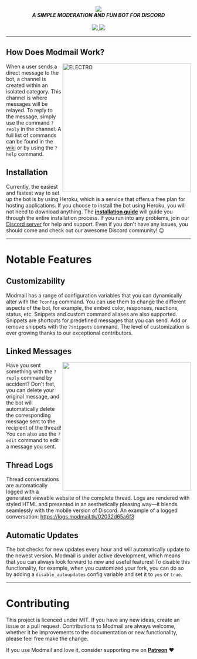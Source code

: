 <div align="center">
  <img src="https://cdn.discordapp.com/attachments/519145981917265921/543001500079882260/ELECTROHEADER.png" align="center">
  <br>
  <strong><i>A SIMPLE MODERATION AND FUN BOT FOR DISCORD</i></strong>
  <br>
  <br>
    
  <a href="https://heroku.com/deploy?template=https://github.com/kyb3r/modmail">
    <img src="https://cdn.discordapp.com/attachments/519145981917265921/543025770671636494/JoinDiscord.png">
  </a>
  
  <a href="https://discord.gg/j5e9p8w">
    <img src="https://cdn.discordapp.com/attachments/519145981917265921/543025770671636491/SubscribeYoutube.png">
  </a>
  

</div>

---

## How Does Modmail Work?

<img src="https://discordbots.org/api/widget/510491243155816449.svg" alt="ELECTRO" align="right" height="350">

When a user sends a direct message to the bot, a channel is created within an isolated category. This channel is where messages will be relayed. To reply to the message, simply use the command `?reply` in the channel. A full list of commands can be found in the [wiki](https://github.com/kyb3r/modmail/wiki) or by using the `?help` command.

## Installation

Currently, the easiest and fastest way to set up the bot is by using Heroku, which is a service that offers a free plan for hosting applications. If you choose to install the bot using Heroku, you will not need to download anything. The [**installation guide**](https://github.com/kyb3r/modmail/wiki/Installation) will guide you through the entire installation process. If you run into any problems, join our [Discord server](https://discord.gg/etJNHCQ) for help and support. Even if you don't have any issues, you should come and check out our awesome Discord community! :wink:

---

# Notable Features

## Customizability

Modmail has a range of configuration variables that you can dynamically alter with the `?config` command. You can use them to change the different aspects of the bot, for example, the embed color, responses, reactions, status, etc. Snippets and custom command aliases are also supported. Snippets are shortcuts for predefined messages that you can send. Add or remove snippets with the `?snippets` command. The level of customization is ever growing thanks to our exceptional contributors.

## Linked Messages

<img src="https://i.imgur.com/6L9aaNw.png" align="right" height="350">

Have you sent something with the `?reply` command by accident? Don't fret, you can delete your original message, and the bot will automatically delete the corresponding message sent to the recipient of the thread!  You can also use the `?edit` command to edit a message you sent.

## Thread Logs

Thread conversations are automatically logged with a generated viewable website of the complete thread. Logs are rendered with styled HTML and presented in an aesthetically pleasing way—it blends seamlessly with the mobile version of Discord. An example of a logged conversation: https://logs.modmail.tk/02032d65a6f3

## Automatic Updates

The bot checks for new updates every hour and will automatically update to the newest version. Modmail is under active development, which means that you can always look forward to new and useful features! To disable this functionality, for example, when you customized your fork, you can do so by adding a `disable_autoupdates` config variable and set it to `yes` or `true`. 

---

# Contributing

This project is licenced under MIT. If you have any new ideas, create an issue or a pull request. Contributions to Modmail are always welcome, whether it be improvements to the documentation or new functionality, please feel free make the change.

If you use Modmail and love it, consider supporting me on **[Patreon](https://www.patreon.com/kyber)** :heart:
